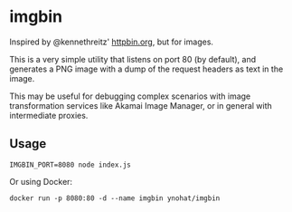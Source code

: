 # imgbin

Inspired by @kennethreitz' [httpbin.org](https://httpbin.org), but for images.

This is a very simple utility that listens on port 80 (by default), and generates a PNG image
with a dump of the request headers as text in the image.

This may be useful for debugging complex scenarios with image transformation services
like Akamai Image Manager, or in general with intermediate proxies.

## Usage

```
IMGBIN_PORT=8080 node index.js
```

Or using Docker:

```
docker run -p 8080:80 -d --name imgbin ynohat/imgbin
```